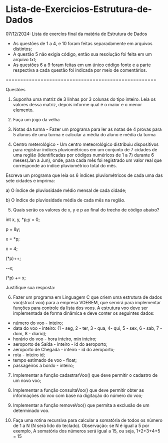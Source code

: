 # Lista-de-Exercicios-Estrutura-de-Dados
07/12/2024: Lista de exercíos final da matéria de Estrutura de Dados

- As questões de 1 a 4, e 10 foram feitas separadamente em arquivos distintos;
- A questão 5 não exigia código, então sua resolução foi feita em um arquivo txt;
- As questões 6 a 9 foram feitas em um único código fonte e a parte respectiva a cada questão foi indicada por meio de comentários.

====================================================

Questões

1) Suponha uma matriz de 3 linhas por 3 colunas do tipo inteiro.
Leia os valores dessa matriz, depois informe qual é o maior e o menor elemento.

2) Faça um jogo da velha

3) Notas da turma - Fazer um programa para ler as notas de 4 provas para 5 alunos de uma turma e calcular a média do aluno e média da turma

4. Centro meterológico - Um centro meteorológico distribuiu dispositivos para registrar índices pluviométricos em um conjunto de 7 cidades de uma região (identificadas por códigos numéricos de 1 a 7) durante 6 meses(Jan a Jun), onde, para cada mês foi registrado um valor real que corresponde ao índice pluviométrico total do mês.

Escreva um programa que leia os 6 índices pluviométricos de cada uma das sete cidades e imprima:

a) O índice de pluviosidade médio mensal de cada cidade;

b) O índice de pluviosidade média de cada mês na região.


5. Quais serão os valores de x, y e p ao final do trecho de código abaixo?

int x, y, *p;y = 0;

p = &y;

x = *p;

x = 4;

(*p)++;

--x;

(*p) += x;

Justifique sua resposta:

6. Fazer um programa em Linguagem C que criem uma estrutura de dados voo(struct voo) para a empresa VOEBEM, que servirá para implementar funções para controle da lista
dos voos. A estrutura voo deve ser implementada de forma dinâmica e deve conter os seguintes dados:
- número do voo - inteiro;
- data do voo - inteiro: (1 - seg, 2 - ter, 3 - qua, 4- qui, 5 - sex, 6 - sab, 7 - dom, 8 - diario);
- horário do voo - hora inteiro, min inteiro;
- aeroporto de Saída - inteiro - id do aeroporto;
- aeroporto de Chegada - inteiro - id do aeroporto;
- rota - inteiro id;
- tempo estimado de voo - float;
- passageiros a bordo - inteiro;

 
7. Implementar a função cadastrarVoo() que deve permitir o cadastro de um novo voo;

8. Implementar a função consultaVoo() que deve permitir obter as informações do voo com base na digitação do número do voo;

9. Implementar a função removeVoo() que permita a exclusão de um determinado voo.

10. Faça uma rotina recursiva para calcular a somatória de todos os número de 1 a N (N será lido do teclado).
Observação: se N é igual a 5 por exemplo, A somatória dos números será igual a 15, ou seja, 1+2+3+4+5 = 15 
